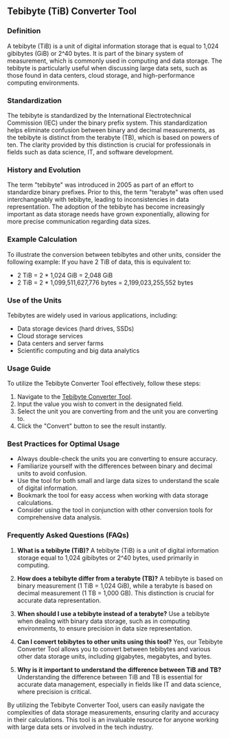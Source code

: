 ## Tebibyte (TiB) Converter Tool

### Definition
A tebibyte (TiB) is a unit of digital information storage that is equal to 1,024 gibibytes (GiB) or 2^40 bytes. It is part of the binary system of measurement, which is commonly used in computing and data storage. The tebibyte is particularly useful when discussing large data sets, such as those found in data centers, cloud storage, and high-performance computing environments.

### Standardization
The tebibyte is standardized by the International Electrotechnical Commission (IEC) under the binary prefix system. This standardization helps eliminate confusion between binary and decimal measurements, as the tebibyte is distinct from the terabyte (TB), which is based on powers of ten. The clarity provided by this distinction is crucial for professionals in fields such as data science, IT, and software development.

### History and Evolution
The term "tebibyte" was introduced in 2005 as part of an effort to standardize binary prefixes. Prior to this, the term "terabyte" was often used interchangeably with tebibyte, leading to inconsistencies in data representation. The adoption of the tebibyte has become increasingly important as data storage needs have grown exponentially, allowing for more precise communication regarding data sizes.

### Example Calculation
To illustrate the conversion between tebibytes and other units, consider the following example: 
If you have 2 TiB of data, this is equivalent to:
- 2 TiB = 2 * 1,024 GiB = 2,048 GiB
- 2 TiB = 2 * 1,099,511,627,776 bytes = 2,199,023,255,552 bytes

### Use of the Units
Tebibytes are widely used in various applications, including:
- Data storage devices (hard drives, SSDs)
- Cloud storage services
- Data centers and server farms
- Scientific computing and big data analytics

### Usage Guide
To utilize the Tebibyte Converter Tool effectively, follow these steps:
1. Navigate to the [Tebibyte Converter Tool](https://www.inayam.co/unit-converter/data_storage_si).
2. Input the value you wish to convert in the designated field.
3. Select the unit you are converting from and the unit you are converting to.
4. Click the "Convert" button to see the result instantly.

### Best Practices for Optimal Usage
- Always double-check the units you are converting to ensure accuracy.
- Familiarize yourself with the differences between binary and decimal units to avoid confusion.
- Use the tool for both small and large data sizes to understand the scale of digital information.
- Bookmark the tool for easy access when working with data storage calculations.
- Consider using the tool in conjunction with other conversion tools for comprehensive data analysis.

### Frequently Asked Questions (FAQs)

1. **What is a tebibyte (TiB)?**
   A tebibyte (TiB) is a unit of digital information storage equal to 1,024 gibibytes or 2^40 bytes, used primarily in computing.

2. **How does a tebibyte differ from a terabyte (TB)?**
   A tebibyte is based on binary measurement (1 TiB = 1,024 GiB), while a terabyte is based on decimal measurement (1 TB = 1,000 GB). This distinction is crucial for accurate data representation.

3. **When should I use a tebibyte instead of a terabyte?**
   Use a tebibyte when dealing with binary data storage, such as in computing environments, to ensure precision in data size representation.

4. **Can I convert tebibytes to other units using this tool?**
   Yes, our Tebibyte Converter Tool allows you to convert between tebibytes and various other data storage units, including gigabytes, megabytes, and bytes.

5. **Why is it important to understand the difference between TiB and TB?**
   Understanding the difference between TiB and TB is essential for accurate data management, especially in fields like IT and data science, where precision is critical. 

By utilizing the Tebibyte Converter Tool, users can easily navigate the complexities of data storage measurements, ensuring clarity and accuracy in their calculations. This tool is an invaluable resource for anyone working with large data sets or involved in the tech industry.